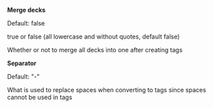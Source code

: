 **Merge decks**

Default: false

true or false (all lowercase and without quotes, default false)

Whether or not to merge all decks into one after creating tags

**Separator**

Default: "-"

What is used to replace spaces when converting to tags since spaces cannot be used in tags
